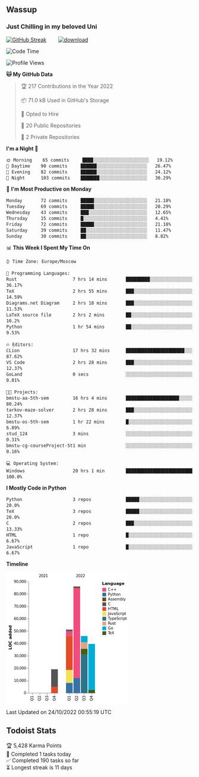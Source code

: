 ## Wassup 
### Just Chilling in my beloved Uni 

<!--
-->

[![GitHub Streak](http://github-readme-streak-stats.herokuapp.com?user=archeoss&theme=shades-of-purple&hide_border=true&date_format=j%20M%5B%20Y%5D)](https://git.io/streak-stats)&nbsp;&nbsp;&nbsp;&nbsp;&nbsp;&nbsp;&nbsp;&nbsp;[![download](https://user-images.githubusercontent.com/68448737/147796309-d8b65b1d-4dde-40d9-b03a-2b42aaa6cd43.jpeg)
](http://bmstu.ru/)

<!--START_SECTION:waka-->
![Code Time](http://img.shields.io/badge/Code%20Time-638%20hrs%2045%20mins-blue)

![Profile Views](http://img.shields.io/badge/Profile%20Views-2-blue)

**🐱 My GitHub Data** 

> 🏆 217 Contributions in the Year 2022
 > 
> 📦 71.0 kB Used in GitHub's Storage 
 > 
> 💼 Opted to Hire
 > 
> 📜 20 Public Repositories 
 > 
> 🔑 2 Private Repositories  
 > 
**I'm a Night 🦉** 

```text
🌞 Morning    65 commits     ████░░░░░░░░░░░░░░░░░░░░░   19.12% 
🌆 Daytime    90 commits     ██████░░░░░░░░░░░░░░░░░░░   26.47% 
🌃 Evening    82 commits     ██████░░░░░░░░░░░░░░░░░░░   24.12% 
🌙 Night      103 commits    ███████░░░░░░░░░░░░░░░░░░   30.29%

```
📅 **I'm Most Productive on Monday** 

```text
Monday       72 commits     █████░░░░░░░░░░░░░░░░░░░░   21.18% 
Tuesday      69 commits     █████░░░░░░░░░░░░░░░░░░░░   20.29% 
Wednesday    43 commits     ███░░░░░░░░░░░░░░░░░░░░░░   12.65% 
Thursday     15 commits     █░░░░░░░░░░░░░░░░░░░░░░░░   4.41% 
Friday       72 commits     █████░░░░░░░░░░░░░░░░░░░░   21.18% 
Saturday     39 commits     ██░░░░░░░░░░░░░░░░░░░░░░░   11.47% 
Sunday       30 commits     ██░░░░░░░░░░░░░░░░░░░░░░░   8.82%

```


📊 **This Week I Spent My Time On** 

```text
⌚︎ Time Zone: Europe/Moscow

💬 Programming Languages: 
Rust                     7 hrs 14 mins       █████████░░░░░░░░░░░░░░░░   36.17% 
TeX                      2 hrs 55 mins       ███░░░░░░░░░░░░░░░░░░░░░░   14.59% 
Diagrams.net Diagram     2 hrs 18 mins       ███░░░░░░░░░░░░░░░░░░░░░░   11.53% 
LaTeX source file        2 hrs 2 mins        ██░░░░░░░░░░░░░░░░░░░░░░░   10.2% 
Python                   1 hr 54 mins        ██░░░░░░░░░░░░░░░░░░░░░░░   9.53%

🔥 Editors: 
CLion                    17 hrs 32 mins      ██████████████████████░░░   87.62% 
VS Code                  2 hrs 28 mins       ███░░░░░░░░░░░░░░░░░░░░░░   12.37% 
GoLand                   0 secs              ░░░░░░░░░░░░░░░░░░░░░░░░░   0.01%

🐱‍💻 Projects: 
bmstu-aa-5th-sem         16 hrs 4 mins       ████████████████████░░░░░   80.24% 
tarkov-maze-solver       2 hrs 28 mins       ███░░░░░░░░░░░░░░░░░░░░░░   12.37% 
bmstu-os-5th-sem         1 hr 22 mins        █░░░░░░░░░░░░░░░░░░░░░░░░   6.89% 
stud_124                 3 mins              ░░░░░░░░░░░░░░░░░░░░░░░░░   0.31% 
bmstu-cg-courseProject-5t1 min               ░░░░░░░░░░░░░░░░░░░░░░░░░   0.16%

💻 Operating System: 
Windows                  20 hrs 1 min        █████████████████████████   100.0%

```

**I Mostly Code in Python** 

```text
Python                   3 repos             █████░░░░░░░░░░░░░░░░░░░░   20.0% 
TeX                      3 repos             █████░░░░░░░░░░░░░░░░░░░░   20.0% 
C                        2 repos             ███░░░░░░░░░░░░░░░░░░░░░░   13.33% 
HTML                     1 repo              █░░░░░░░░░░░░░░░░░░░░░░░░   6.67% 
JavaScript               1 repo              █░░░░░░░░░░░░░░░░░░░░░░░░   6.67%

```


**Timeline**

![Chart not found](https://raw.githubusercontent.com/archeoss/archeoss/master/charts/bar_graph.png) 


 Last Updated on 24/10/2022 00:55:19 UTC
<!--END_SECTION:waka-->

## Todoist Stats

<!-- TODO-IST:START -->
🏆  5,428 Karma Points           
🌸  Completed 1 tasks today           
✅  Completed 190 tasks so far           
⏳  Longest streak is 11 days
<!-- TODO-IST:END -->
